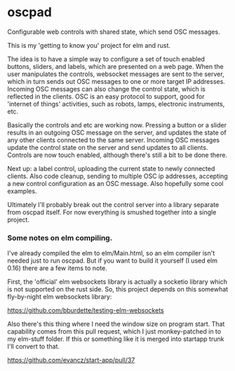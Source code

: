 # oscpad
Configurable web controls with shared state, which send OSC messages.  

This is my 'getting to know you' project for elm and rust.  

The idea is to have a simple way to configure a set of touch enabled buttons, sliders, and labels, which are presented on a web page.  When the user manipulates the controls, websocket messages are sent to the server, which in turn sends out OSC messages to one or more target IP addresses.  Incoming OSC messages can also change the control state, which is reflected in the clients.  OSC is an easy protocol to support, good for 'internet of things' activities, such as robots, lamps, electronic instruments, etc.

Basically the controls and etc are working now.  Pressing a button or a slider results in an outgoing OSC message on the server, and updates the state of any other clients connected to the same server.  Incoming OSC messages update the control state on the server and send updates to all clients.  Controls are now touch enabled, although there's still a bit to be done there.

Next up: a label control, uploading the current state to newly connected clients.  Also code cleanup, sending to multiple OSC ip addresses, accepting a new control configuration as an OSC message.  Also hopefully some cool examples.  

Ultimately I'll probably break out the control server into a library separate from oscpad itself.  For now everything is smushed together into a single project.  

### Some notes on elm compiling.

I've already compiled the elm to elm/Main.html, so an elm compiler isn't needed just to run oscpad.  But if you want to build it yourself (I used elm 0.16) there are a few items to note.

First, the 'official' elm websockets library is actually a socketio library which is not supported on the rust side. So, this project depends on this somewhat fly-by-night elm websockets library:

https://github.com/bburdette/testing-elm-websockets

Also there's this thing where I need the window size on program start.  That capability comes from this pull request, which I just monkey-patched in to my elm-stuff folder.  If this or something like it is merged into startapp trunk I'll convert to that.

https://github.com/evancz/start-app/pull/37

